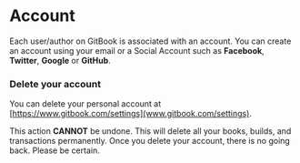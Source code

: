 # Account

Each user/author on GitBook is associated with an account. You can create an account using your email or a Social Account such as **Facebook**, **Twitter**, **Google** or **GitHub**.

### Delete your account

You can delete your personal account at [https://www.gitbook.com/settings](www.gitbook.com/settings).

This action **CANNOT** be undone. This will delete all your books, builds, and transactions permanently. Once you delete your account, there is no going back. Please be certain.